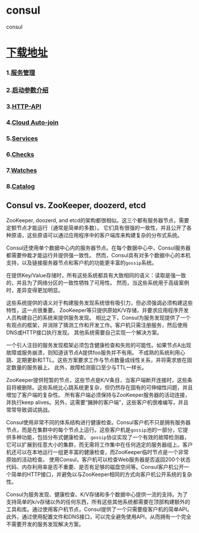 # consul
consul

# [下载地址](https://www.consul.io/downloads.html)
### 1.[服务管理](https://github.com/jhq0113/consul/blob/master/1.%E6%9C%8D%E5%8A%A1%E7%AE%A1%E7%90%86.md)
### 2.[启动参数介绍](https://github.com/jhq0113/consul/blob/master/2.启动参数.md)
### 3.[HTTP-API](https://github.com/jhq0113/consul/blob/master/3.HTTP-API.md)
### 4.[Cloud Auto-join](https://github.com/jhq0113/consul/blob/master/4.Cloud-Auto-join.md)
### 5.[Services](https://github.com/jhq0113/consul/blob/master/5.Services.md)
### 6.[Checks](https://github.com/jhq0113/consul/blob/master/6.Checks.md)
### 7.[Watches](https://github.com/jhq0113/consul/blob/master/7.Watches.md)
### 8.[Catalog](https://github.com/jhq0113/consul/blob/master/8.Catalog.md)

## Consul vs. ZooKeeper, doozerd, etcd

ZooKeeper, doozerd, and etcd的架构都很相似。这三个都有服务器节点，需要定额节点才能运行（通常是简单的多数）。
它们具有很强的一致性，并且公开了各种原语，这些原语可以通过应用程序中的客户端库来构建复杂的分布式系统。

Consul还使用单个数据中心内的服务器节点。在每个数据中心中，Consul服务器都需要仲裁才能运行并提供强一致性。
然而，Consul具有对多个数据中心的本机支持，以及链接服务器节点和客户机的功能更丰富的`gossip`系统。

在提供Key/Value存储时，所有这些系统都具有大致相同的语义：读取是强一致的，并且为了网络分区的一致性牺牲了可用性。
然而，当这些系统用于高级案例时，差异变得更加明显。

这些系统提供的语义对于构建服务发现系统很有吸引力，但必须强调必须构建这些特性，这一点很重要。
ZooKeeper等只提供原始K/V存储，并要求应用程序开发人员构建自己的系统来提供服务发现。
相比之下，Consul为服务发现提供了一个有观点的框架，并消除了猜测工作和开发工作。客户机只需注册服务，然后使用DNS或HTTP接口执行发现。
其他系统需要自己实现一个解决方案。

一个引人注目的服务发现框架必须包含健康检查和失败的可能性。如果节点A出现故障或服务崩溃，则知道该节点A提供foo服务并不有用。
不成熟的系统利用心跳、定期更新和TTL。这些方案要求工作与节点数量成线性关系，并将需求放在固定数量的服务器上。
此外，故障检测窗口至少与TTL一样长。

ZooKeeper提供短暂的节点，这些节点是K/V条目，当客户端断开连接时，这些条目将被删除。这些系统比心跳系统更复杂，但仍然存在固有的可伸缩性问题，并且增加了客户端的复杂性。
所有客户端必须保持与ZooKeeper服务器的活动连接，并执行keep alives。另外，这需要“臃肿的客户端”，这些客户机很难编写，并且常常导致调试挑战。

Consul使用非常不同的体系结构进行健康检查。Consul客户机不只是拥有服务器节点，而是在集群中的每个节点上运行。这些客户机是`gossip`池的一部分，它提供多种功能，包括分布式健康检查。
`gossip`协议实现了一个有效的故障检测器，它可以扩展到任意大小的集群，而无需将工作集中在任何选定的服务器组上。客户机还可以在本地运行一组更丰富的健康检查，而ZooKeeper临时节点是一个非常原始的活动检查。
使用Consul，客户机可以检查Web服务器是否返回200个状态代码、内存利用率是否不重要、是否有足够的磁盘空间等。Consul客户机公开一个简单的HTTP接口，并避免以与ZooKeeper相同的方式向客户机公开系统的复杂性。

Consul为服务发现、健康检查、K/V存储和多个数据中心提供一流的支持。为了支持简单的k/v存储以外的任何东西，所有这些其他系统都需要在顶部构建额外的工具和库。通过使用客户机节点，Consul提供了一个只需要瘦客户机的简单API。
此外，通过使用配置文件和DNS接口，可以完全避免使用API，从而拥有一个完全不需要开发的服务发现解决方案。